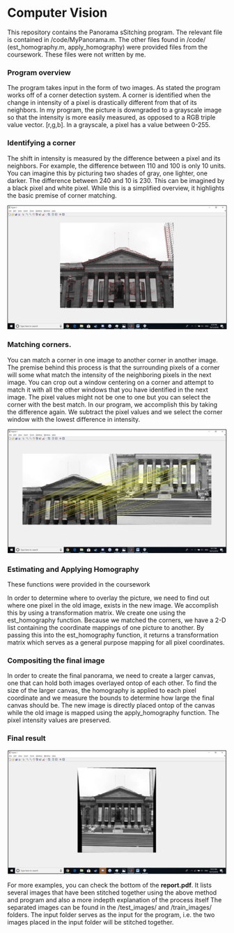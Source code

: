# Computer Vision

This repository contains the Panorama sSitching program. The relevant file is contained in /code/MyPanorama.m. The other files found in 
/code/ (est_homography.m, apply_homography) were provided files from the coursework. These files were not written by me.

### Program overview

The program takes input in the form of two images. As stated the program works off of a corner detection system. A corner is identified
 when the change in intensity of a pixel is drastically different from that of its neighbors. In my program, the picture is downgraded to 
 a grayscale image so that the intensity is more easily measured, as opposed to a RGB triple value vector. [r,g,b]. In a grayscale,
 a pixel has a value between 0-255. 
 
 ### Identifying a corner
 
 The shift in intensity is measured by the difference between a pixel and its neighbors. For example, the difference between 110 and 100 
 is only 10 units. You can imagine this by picturing two shades of gray, one lighter, one darker. The difference between 240 and 10 is 
 230. This can be imagined by a black pixel and white pixel. While this is a simplified overview, it highlights the basic premise of
 corner  matching.
 
 ![corner identification](https://github.com/cxiong1/demos/blob/master/computer_vision/readmeimgs/panorama_corner_identify.png)
 
 ### Matching corners.
 
 You can match a corner in one image to another corner in another image. The premise behind this process is that the surrounding pixels 
 of a corner will some what match the intensity of the neighboring pixels in the next image. You can crop out a window centering on a 
 corner and attempt to match it with all the other windows that you have identified in the next image. The pixel values might not be 
 one to one but you can select the corner with the best match. In our program, we accomplish this by taking the difference again. 
 We subtract the pixel values and we select the corner window with the lowest difference in intensity.
 
 ![corner matching](https://github.com/cxiong1/demos/blob/master/computer_vision/readmeimgs/panorama_corner_match.png)
 
 ### Estimating and Applying Homography
 
 These functions were provided in the coursework
 
 In order to determine where to overlay the picture, we need to find out where one pixel in the old image, exists in the new image. We 
 accomplish this by using a transformation matrix. We create one using the est_homography function. Because we matched the corners, 
 we have a 2-D list containing the coordinate mappings of one picture to another. By passing this into the est_homography function, it 
 returns a transformation matrix which serves as a general purpose mapping for all pixel coordinates.
 
 ### Compositing the final image
 
 In order to create the final panorama, we need to create a larger canvas, one that can hold both images overlayed ontop of each other. 
 To find the size of the larger canvas, the homography is applied to each pixel coordinate and we measure the bounds to determine how
 large the final canvas should be. The new image is directly placed ontop of the canvas while the old image is mapped using the 
 apply_homography function. The pixel intensity values are preserved.
 
 ### Final result
 
 ![final overlay](https://github.com/cxiong1/demos/blob/master/computer_vision/readmeimgs/panorama_final_overlay.png)
 
 For more examples, you can check the bottom of the **report.pdf**. It lists several images that have been stitched together using
 the above method and program and also a more indepth explanation of the process itself The separated images can be found in the /test_images/ and /train_images/ folders. The input folder serves as the input for the 
 program, i.e. the two images placed in the input folder will be stitched together.
